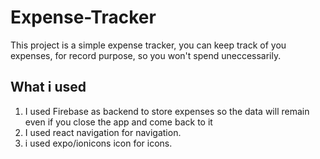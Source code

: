 # Expense-Tracker
This project is a simple expense tracker, you can keep track of you expenses, for record purpose, so you won't spend uneccessarily.
## What i used
1. I used Firebase as backend to store expenses so the data will remain even if you close the app and come back to it
2. I used react navigation for navigation.
3. i used expo/ionicons icon for icons.
